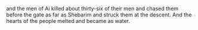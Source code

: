 and the men of Ai killed about thirty-six of their men and chased them before the gate as far as Shebarim and struck them at the descent. And the hearts of the people melted and became as water.
